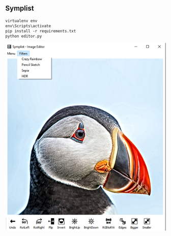## Symplist

```
virtualenv env
env\Scripts\activate
pip install -r requirements.txt
python editor.py
```


![plot](./screenshots/filterHDR.png)
